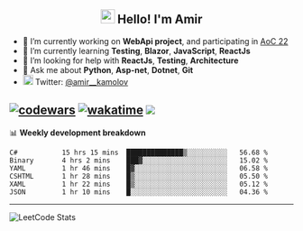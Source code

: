 <h2 align="center"><img src="https://media.giphy.com/media/hvRJCLFzcasrR4ia7z/giphy.gif" width="25px"> Hello! I'm Amir</h2>

- 🔭 I’m currently working on **WebApi project**, and participating in [AoC 22](https://adventofcode.com/)
- 🌱 I’m currently learning **Testing**, **Blazor**, **JavaScript**, **ReactJs**
- 🤔 I’m looking for help with **ReactJs**, **Testing**, **Architecture**
- 💬 Ask me about **Python**, **Asp-net**, **Dotnet**, **Git**
- <img alt="Amir Kamolov | Twitter" width="18px" src="https://raw.githubusercontent.com/peterthehan/peterthehan/master/assets/twitter.svg" /> Twitter: [@amir__kamolov](https://twitter.com/amir__kamolov)

[![codewars](https://www.codewars.com/users/Kamolov%20Amir/badges/micro)](https://www.codewars.com/users/Kamolov%20Amir)
[![wakatime](https://wakatime.com/badge/user/12da36de-2fca-4ef2-bb44-ec10c4750b61.svg)](https://wakatime.com/@12da36de-2fca-4ef2-bb44-ec10c4750b61)
![](https://komarev.com/ghpvc/?username=Amir0715&style=flat-square)
---

📊 **Weekly development breakdown**
<!--START_SECTION:waka-->

```text
C#           15 hrs 15 mins  ██████████████▒░░░░░░░░░░   56.68 %
Binary       4 hrs 2 mins    ███▓░░░░░░░░░░░░░░░░░░░░░   15.02 %
YAML         1 hr 46 mins    █▓░░░░░░░░░░░░░░░░░░░░░░░   06.58 %
CSHTML       1 hr 28 mins    █▒░░░░░░░░░░░░░░░░░░░░░░░   05.50 %
XAML         1 hr 22 mins    █▒░░░░░░░░░░░░░░░░░░░░░░░   05.12 %
JSON         1 hr 10 mins    █░░░░░░░░░░░░░░░░░░░░░░░░   04.36 %
```

<!--END_SECTION:waka-->

---

![LeetCode Stats](https://leetcard.jacoblin.cool/Amir0715?theme=dark&font=Noto%20Sans%20Mono&ext=heatmap)
